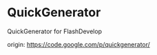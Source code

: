 QuickGenerator
==============

QuickGenerator for FlashDevelop



origin: https://code.google.com/p/quickgenerator/
